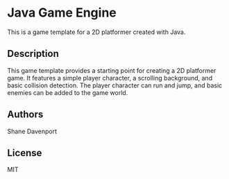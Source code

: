 # Java Game Engine
This is a game template for a 2D platformer created with Java.
## Description
This game template provides a starting point for creating a 2D platformer game. It features a simple player character, a scrolling background, and basic collision detection. The player character can run and jump, and basic enemies can be added to the game world.
## Authors
Shane Davenport
## License
MIT